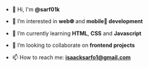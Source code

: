 - 👋 Hi, I'm **@sarf01k**

- 👀 I’m interested in **web🌐** and **mobile📱 development**

- 🌱 I’m currently learning **HTML**, **CSS** and **Javascript**

- 👯 I’m looking to collaborate on **frontend projects**

- 📫 How to reach me: **isaacksarfo1@gmail.com**
